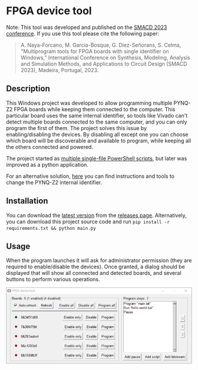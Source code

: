 # FPGA device tool

Note: This tool was developed and published on the [SMACD 2023 conference](https://smacd-conference.org/). If you use this tool please cite the following paper:

> A. Naya-Forcano, M. Garcia-Bosque, G. Díez-Señorans, S. Celma, "Multiprogram tools for FPGA boards with single identifier on Windows," International Conference on Synthesis, Modeling, Analysis and Simulation Methods, and Applications to Circuit Design (SMACD 2023), Madeira, Portugal, 2023.

## Description

This Windows project was developed to allow programming multiple PYNQ-Z2 FPGA boards while keeping them connected to the computer.
This particular board uses the same internal identifier, so tools like Vivado can't detect multiple boards connected to the same computer, and you can only program the first of them.
The project solves this issue by enabling/disabling the devices. By disabling all except one you can choose which board will be discoverable and available to program, while keeping all the others connected and powered.

The project started as [multiple single-file PowerShell scripts](https://gist.github.com/abeln94/153391e545934ed8cde2e796dd9bf7b5), but later was improved as a python application.

For an alternative solution, [here](https://gist.github.com/abeln94/a9060066a764b609b754941b7ab901d5) you can find instructions and tools to change the PYNQ-Z2 internal identifier.

## Installation

You can download the [latest version](https://github.com/abeln94/fpga-device-tool/releases/latest) from the [releases page](https://github.com/abeln94/fpga-device-tool/releases).
Alternatively, you can download this project source code and run `pip install -r requirements.txt && python main.py`

## Usage

When the program launches it will ask for administrator permission (they are required to enable/disable the devices). Once granted, a dialog should be displayed that will show all connected and detected boards, and several buttons to perform various operations.

![screenshot](docs/screenshot.png)
